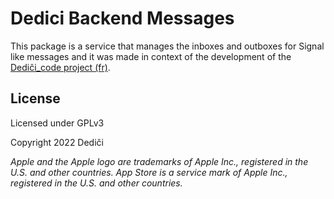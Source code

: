 # Dedici Backend Messages

This package is a service that manages the inboxes and outboxes for Signal like messages and it was made in context of the development of the [Dediĉi_code project (fr)](https://www.dedici.org/dedici_code).

## License

Licensed under GPLv3

Copyright 2022 Dediĉi

_Apple and the Apple logo are trademarks of Apple Inc., registered in the U.S. and other countries. App Store is a service mark of Apple Inc., registered in the U.S. and other countries._
